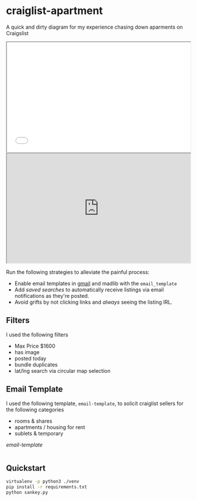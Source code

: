 # craiglist-apartment

A quick and dirty diagram for my experience chasing down aparments on Craigslist


<iframe
  src="sankey.html"
  style="width:100%; height:300px;"
></iframe>
<iframe
  src="http://google.com"
  style="width:100%; height:300px;"
></iframe>


Run the following strategies to alleviate the painful process:
- Enable email templates in [gmail](https://support.google.com/a/users/answer/9308990?hl=en) and madlib with the `email_template`
- Add *saved searches* to automatically receive listings via email notifications as they're posted.
- Avoid grifts by not clicking links and *always* seeing the listing IRL.

## Filters

I used the following filters

- Max Price $1600
- has image
- posted today
- bundle duplicates
- lat/lng search via circular map selection

## Email Template

I used the following template, `email-template`, to solicit craiglist sellers for the following categories

- rooms & shares
- apartments / housing for rent
- sublets & temporary

*email-template*

```
```

## Quickstart

```bash
virtualenv -p python3 ./venv
pip install -r requirements.txt
python sankey.py
```